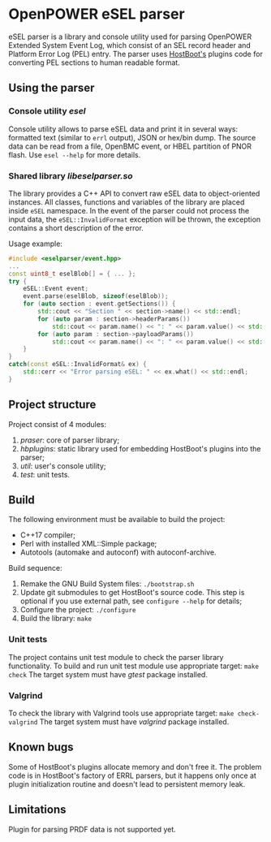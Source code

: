 # OpenPOWER eSEL parser
eSEL parser is a library and console utility used for parsing OpenPOWER
Extended System Event Log, which consist of an SEL record header and Platform
Error Log (PEL) entry.
The parser uses [HostBoot's](https://github.com/open-power/hostboot) plugins
code for converting PEL sections to human readable format.

## Using the parser

### Console utility _esel_
Console utility allows to parse eSEL data and print it in several ways:
formatted text (similar to `errl` output), JSON or hex/bin dump.
The source data can be read from a file, OpenBMC event, or HBEL partition of
PNOR flash. Use `esel --help` for more details.

### Shared library _libeselparser.so_
The library provides a C++ API to convert raw eSEL data to object-oriented
instances. All classes, functions and variables of the library are placed
inside `eSEL` namespace.
In the event of the parser could not process the input data, the
`eSEL::InvalidFormat` exception will be thrown, the exception contains a short
description of the error.

Usage example:
```c++
#include <eselparser/event.hpp>
...
const uint8_t eselBlob[] = { ... };
try {
    eSEL::Event event;
    event.parse(eselBlob, sizeof(eselBlob));
    for (auto section : event.getSections()) {
        std::cout << "Section " << section->name() << std::endl;
        for (auto param : section->headerParams())
            std::cout << param.name() << ": " << param.value() << std::endl;
        for (auto param : section->payloadParams())
            std::cout << param.name() << ": " << param.value() << std::endl;
    }
}
catch(const eSEL::InvalidFormat& ex) {
    std::cerr << "Error parsing eSEL: " << ex.what() << std::endl;
}
```

## Project structure
Project consist of 4 modules:
1. _praser_: core of parser library;
2. _hbplugins_: static library used for embedding HostBoot's plugins into the
   parser;
3. _util_: user's console utility;
4. _test_: unit tests.

## Build
The following environment must be available to build the project:
- C++17 compiler;
- Perl with installed XML::Simple package;
- Autotools (automake and autoconf) with autoconf-archive.

Build sequence:
1. Remake the GNU Build System files:
   `./bootstrap.sh`
2. Update git submodules to get HostBoot's source code. This step is optional
   if you use external path, see `configure --help` for details;
3. Configure the project:
   `./configure`
4. Build the library:
   `make`

### Unit tests
The project contains unit test module to check the parser library functionality.
To build and run unit test module use appropriate target:
`make check`
The target system must have _gtest_ package installed.

### Valgrind
To check the library with Valgrind tools use appropriate target:
`make check-valgrind`
The target system must have _valgrind_ package installed.

## Known bugs
Some of HostBoot's plugins allocate memory and don't free it. The problem code
is in HostBoot's factory of ERRL parsers, but it happens only once at plugin
initialization routine and doesn't lead to persistent memory leak.

## Limitations
Plugin for parsing PRDF data is not supported yet.
